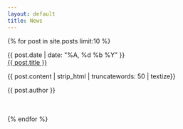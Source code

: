 ```yaml
---
layout: default
title: News
---
```


{% for post in site.posts limit:10 %}

<div class="post">
    <div class="date">{{ post.date | date: "%A, %d %b %Y" }}</div>
    <div class="topic"><a href="{{ post.url }}">{{ post.title }}</a></div>
    <p>{{ post.content | strip_html | truncatewords: 50 | textize}}</p>
    <div class="author">{{ post.author }}</div>
    <br/><br/>        
</div>

{% endfor %}